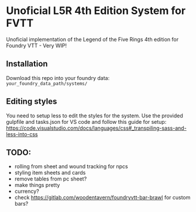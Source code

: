 # Unoficial L5R 4th Edition System for FVTT

Unoficial implementation of the Legend of the Five Rings 4th edition for Foundry VTT - Very WIP!

## Installation

Download this repo into your foundry data: `your_foundry_data_path/systems/`

## Editing styles

You need to setup less to edit the styles for the system. Use the provided gulpfile and tasks.json for VS code and follow this guide for setup: https://code.visualstudio.com/docs/languages/css#_transpiling-sass-and-less-into-css

## TODO:
  - rolling from sheet and wound tracking for npcs
  - styling item sheets and cards
  - remove tables from pc sheet?
  - make things pretty
  - currency?
  - check https://gitlab.com/woodentavern/foundryvtt-bar-brawl for custom bars?